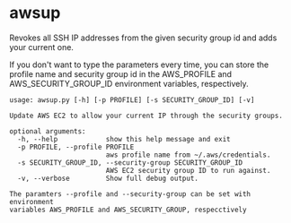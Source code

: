# awsup
Revokes all SSH IP addresses from the given security group id and adds your current one.

If you don't want to type the parameters every time, you can store the profile name and security group id in the AWS_PROFILE and AWS_SECURITY_GROUP_ID environment variables, respectively.

```
usage: awsup.py [-h] [-p PROFILE] [-s SECURITY_GROUP_ID] [-v]

Update AWS EC2 to allow your current IP through the security groups.

optional arguments:
  -h, --help            show this help message and exit
  -p PROFILE, --profile PROFILE
                        aws profile name from ~/.aws/credentials.
  -s SECURITY_GROUP_ID, --security-group SECURITY_GROUP_ID
                        AWS EC2 security group ID to run against.
  -v, --verbose         Show full debug output.

The paramters --profile and --security-group can be set with environment
variables AWS_PROFILE and AWS_SECURITY_GROUP, respecctively
```
